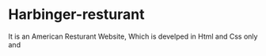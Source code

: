 # Harbinger-resturant
It is an American Resturant Website, Which is develped in Html and Css only and 

